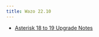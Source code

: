 ```yaml
---
title: Wazo 22.10
---
```


- [Asterisk 18 to 19 Upgrade Notes](/uc-doc/upgrade/upgrade_notes_details/22-10/asterisk_19)
